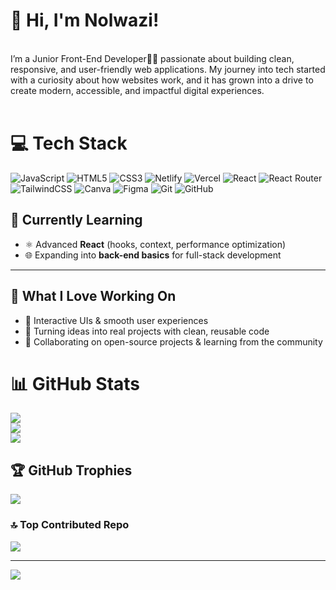 # 💫 Hi, I'm Nolwazi!
<br>I’m a Junior Front-End Developer👩‍💻 passionate about building clean, responsive, and user-friendly web applications. My journey into tech started with a curiosity about how websites work, and it has grown into a drive to create modern, accessible, and impactful digital experiences.<br><br>

# 💻 Tech Stack
![JavaScript](https://img.shields.io/badge/javascript-%23323330.svg?style=for-the-badge&logo=javascript&logoColor=%23F7DF1E) ![HTML5](https://img.shields.io/badge/html5-%23E34F26.svg?style=for-the-badge&logo=html5&logoColor=white) ![CSS3](https://img.shields.io/badge/css3-%231572B6.svg?style=for-the-badge&logo=css3&logoColor=white) ![Netlify](https://img.shields.io/badge/netlify-%23000000.svg?style=for-the-badge&logo=netlify&logoColor=#00C7B7) ![Vercel](https://img.shields.io/badge/vercel-%23000000.svg?style=for-the-badge&logo=vercel&logoColor=white) ![React](https://img.shields.io/badge/react-%2320232a.svg?style=for-the-badge&logo=react&logoColor=%2361DAFB) ![React Router](https://img.shields.io/badge/React_Router-CA4245?style=for-the-badge&logo=react-router&logoColor=white) ![TailwindCSS](https://img.shields.io/badge/tailwindcss-%2338B2AC.svg?style=for-the-badge&logo=tailwind-css&logoColor=white) ![Canva](https://img.shields.io/badge/Canva-%2300C4CC.svg?style=for-the-badge&logo=Canva&logoColor=white) ![Figma](https://img.shields.io/badge/figma-%23F24E1E.svg?style=for-the-badge&logo=figma&logoColor=white) ![Git](https://img.shields.io/badge/git-%23F05033.svg?style=for-the-badge&logo=git&logoColor=white) ![GitHub](https://img.shields.io/badge/github-%23121011.svg?style=for-the-badge&logo=github&logoColor=white)

## 🌱 Currently Learning  
- ⚛️ Advanced **React** (hooks, context, performance optimization)  
- 🌐 Expanding into **back-end basics** for full-stack development  

---

## 🚀 What I Love Working On  
- 🎨 Interactive UIs & smooth user experiences  
- 🧩 Turning ideas into real projects with clean, reusable code  
- 🤝 Collaborating on open-source projects & learning from the community 

# 📊 GitHub Stats
![](https://github-readme-stats.vercel.app/api?username=Lwazi-Masondo&theme=rose&hide_border=false&include_all_commits=false&count_private=true)<br/>
![](https://nirzak-streak-stats.vercel.app/?user=Lwazi-Masondo&theme=rose&hide_border=false)<br/>
![](https://github-readme-stats.vercel.app/api/top-langs/?username=Lwazi-Masondo&theme=rose&hide_border=false&include_all_commits=false&count_private=true&layout=compact)

## 🏆 GitHub Trophies
![](https://github-profile-trophy.vercel.app/?username=Lwazi-Masondo&theme=rose&no-frame=false&no-bg=false&margin-w=4)

### 🔝 Top Contributed Repo
![](https://github-contributor-stats.vercel.app/api?username=Lwazi-Masondo&limit=5&theme=rose&combine_all_yearly_contributions=true)

---
[![](https://visitcount.itsvg.in/api?id=Lwazi-Masondo&icon=1&color=10)](https://visitcount.itsvg.in)

<!-- Proudly created with GPRM ( https://gprm.itsvg.in ) -->

